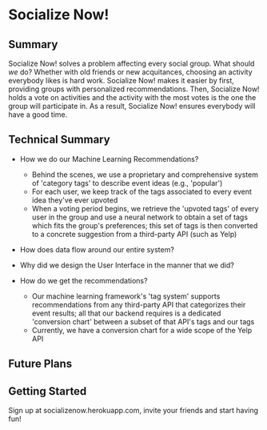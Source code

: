 # Socialize Now! #

## Summary ##

  Socialize Now! solves a problem affecting every social group. What should _we_ do? Whether with old friends or new acquitances, choosing an activity everybody likes is hard work. Socialize Now! makes it easier by first, providing groups with personalized recommendations. Then, Socialize Now! holds a vote on activities and the activity with the most votes is the one the group will participate in. As a result, Socialize Now! ensures everybody will have a good time.


## Technical Summary ##

  - How we do our Machine Learning Recommendations?
    - Behind the scenes, we use a proprietary and comprehensive system of 'category tags' to describe event ideas (e.g., 'popular')
    - For each user, we keep track of the tags associated to every event idea they've ever upvoted
    - When a voting period begins, we retrieve the 'upvoted tags' of every user in the group and use a neural network to obtain a set of tags which fits the group's preferences; this set of tags is then converted to a concrete suggestion from a third-party API (such as Yelp)

  - How does data flow around our entire system?
  - Why did we design the User Interface in the manner that we did?
  - How do we get the recommendations?
    - Our machine learning framework's 'tag system' supports recommendations from any third-party API that categorizes their event results; all that our backend requires is a dedicated 'conversion chart' between a subset of that API's tags and our tags
    - Currently, we have a conversion chart for a wide scope of the Yelp API

## Future Plans ##


## Getting Started ##

  Sign up at socializenow.herokuapp.com, invite your friends and start having fun!
